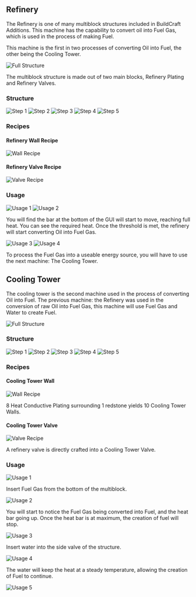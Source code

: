 ## Refinery
The Refinery is one of many multiblock structures included in BuildCraft Additions. This machine has the capability to convert oil into Fuel Gas, which is used in the process of making Fuel.

This machine is the first in two processes of converting Oil into Fuel, the other being the Cooling Tower.

![Full Structure](../img/Blocks/Multiblocks/Refinery/step_5.png)

The multiblock structure is made out of two main blocks, Refinery Plating and Refinery Valves.

### Structure
![Step 1](../img/Blocks/Multiblocks/Refinery/step_1.png)
![Step 2](../img/Blocks/Multiblocks/Refinery/step_2.png)
![Step 3](../img/Blocks/Multiblocks/Refinery/step_3.png)
![Step 4](../img/Blocks/Multiblocks/Refinery/step_4.png)
![Step 5](../img/Blocks/Multiblocks/Refinery/step_5.png)

### Recipes
#### Refinery Wall Recipe
![Wall Recipe](../img/Blocks/Multiblocks/Refinery/recipe_wall.png)

#### Refinery Valve Recipe
![Valve Recipe](../img/Blocks/Multiblocks/Refinery/recipe_valve.png)

### Usage
![Usage 1](../img/Blocks/Multiblocks/Refinery/usage_1.png)
![Usage 2](../img/Blocks/Multiblocks/Refinery/usage_2.png)

You will find the bar at the bottom of the GUI will start to move, reaching full heat. You can see the required heat. Once the threshold is met, the refinery will start converting Oil into Fuel Gas.

![Usage 3](../img/Blocks/Multiblocks/Refinery/usage_3.png)
![Usage 4](../img/Blocks/Multiblocks/Refinery/usage_4.png)

To process the Fuel Gas into a useable energy source, you will have to use the next machine: The Cooling Tower.

## Cooling Tower
The cooling tower is the second machine used in the process of converting Oil into Fuel. The previous machine: the Refinery was used in the conversion of raw Oil into Fuel Gas, this machine will use Fuel Gas and Water to create Fuel.

![Full Structure](../img/Blocks/Multiblocks/CoolingTower/step_5.png)

### Structure
![Step 1](../img/Blocks/Multiblocks/CoolingTower/step_1.png)
![Step 2](../img/Blocks/Multiblocks/CoolingTower/step_2.png)
![Step 3](../img/Blocks/Multiblocks/CoolingTower/step_3.png)
![Step 4](../img/Blocks/Multiblocks/CoolingTower/step_4.png)
![Step 5](../img/Blocks/Multiblocks/CoolingTower/step_5.png)

### Recipes
#### Cooling Tower Wall
![Wall Recipe](../img/Blocks/Multiblocks/CoolingTower/recipe_wall.png)

8 Heat Conductive Plating surrounding 1 redstone yields 10 Cooling Tower Walls.

#### Cooling Tower Valve
![Valve Recipe](../img/Blocks/Multiblocks/CoolingTower/recipe_valve.png)

A refinery valve is directly crafted into a Cooling Tower Valve.


### Usage
![Usage 1](../img/Blocks/Multiblocks/CoolingTower/usage_1.png)

Insert Fuel Gas from the bottom of the multiblock.

![Usage 2](../img/Blocks/Multiblocks/CoolingTower/usage_2.png)

You will start to notice the Fuel Gas being converted into Fuel, and the heat bar going up. Once the heat bar is at maximum, the creation of fuel will stop.

![Usage 3](../img/Blocks/Multiblocks/CoolingTower/usage_3.png)

Insert water into the side valve of the structure.

![Usage 4](../img/Blocks/Multiblocks/CoolingTower/usage_4.png)

The water will keep the heat at a steady temperature, allowing the creation of Fuel to continue.

![Usage 5](../img/Blocks/Multiblocks/CoolingTower/usage_5.png)
